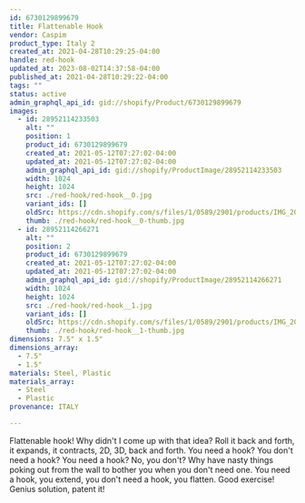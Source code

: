 ```yaml
---
id: 6730129899679
title: Flattenable Hook
vendor: Caspim
product_type: Italy 2
created_at: 2021-04-28T10:29:25-04:00
handle: red-hook
updated_at: 2023-08-02T14:37:58-04:00
published_at: 2021-04-28T10:29:22-04:00
tags: ""
status: active
admin_graphql_api_id: gid://shopify/Product/6730129899679
images:
  - id: 28952114233503
    alt: ""
    position: 1
    product_id: 6730129899679
    created_at: 2021-05-12T07:27:02-04:00
    updated_at: 2021-05-12T07:27:02-04:00
    admin_graphql_api_id: gid://shopify/ProductImage/28952114233503
    width: 1024
    height: 1024
    src: ./red-hook/red-hook__0.jpg
    variant_ids: []
    oldSrc: https://cdn.shopify.com/s/files/1/0589/2901/products/IMG_20190604_194032_1559caab-0cbd-4506-8a3f-39acabc7b52c.jpg?v=1620818822
    thumb: ./red-hook/red-hook__0-thumb.jpg
  - id: 28952114266271
    alt: ""
    position: 2
    product_id: 6730129899679
    created_at: 2021-05-12T07:27:02-04:00
    updated_at: 2021-05-12T07:27:02-04:00
    admin_graphql_api_id: gid://shopify/ProductImage/28952114266271
    width: 1024
    height: 1024
    src: ./red-hook/red-hook__1.jpg
    variant_ids: []
    oldSrc: https://cdn.shopify.com/s/files/1/0589/2901/products/IMG_20190604_194110_dd8af803-34f9-435c-9f7a-cf4b646b0b84.jpg?v=1620818822
    thumb: ./red-hook/red-hook__1-thumb.jpg
dimensions: 7.5" x 1.5"
dimensions_array:
  - 7.5"
  - 1.5"
materials: Steel, Plastic
materials_array:
  - Steel
  - Plastic
provenance: ITALY

---
```


Flattenable hook! Why didn't I come up with that idea? Roll it back and forth, it expands, it contracts, 2D, 3D, back and forth. You need a hook? You don't need a hook? You need a hook? No, you don't? Why have nasty things poking out from the wall to bother you when you don't need one. You need a hook, you extend, you don't need a hook, you flatten. Good exercise! Genius solution, patent it!